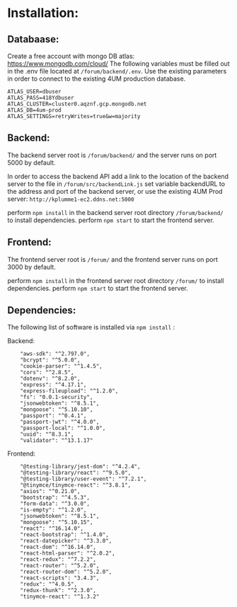# Installation:

## Databaase:
Create a free account with mongo DB atlas:
https://www.mongodb.com/cloud/
The following variables must be filled out in the .env file located at `/forum/backend/.env`. 
Use the existing parameters in order to connect to the existing 4UM  production database.

```
ATLAS_USER=dbuser 
ATLAS_PASS=418Ydbuser
ATLAS_CLUSTER=cluster0.aqznf.gcp.mongodb.net
ATLAS_DB=4um-prod
ATLAS_SETTINGS=retryWrites=true&w=majority
```

## Backend:
The backend server root is `/forum/backend/` and the server runs on port 5000 by default.

In order to access the backend API add a link to the location of the backend server to the file in `/forum/src/backendLink.js`
set variable backendURL to the address and port of the backend server, or use the existing 4UM Prod server: `http://kplumme1-ec2.ddns.net:5000`

perform `npm install` in the backend server root directory `/forum/backend/` to install dependencies.
perform `npm start` to start the frontend server.




## Frontend:
The frontend server root is `/forum/` and the frontend server runs on port 3000 by default.

perform `npm install` in the frontend server root directory `/forum/` to install dependencies.
perform `npm start` to start the frontend server.



## Dependencies:
The following list of software is installed via `npm install` :

Backend:
```
    "aws-sdk": "^2.797.0",
    "bcrypt": "^5.0.0",
    "cookie-parser": "^1.4.5",
    "cors": "^2.8.5",
    "dotenv": "^8.2.0",
    "express": "^4.17.1",
    "express-fileupload": "^1.2.0",
    "fs": "0.0.1-security",
    "jsonwebtoken": "^8.5.1",
    "mongoose": "^5.10.10",
    "passport": "^0.4.1",
    "passport-jwt": "^4.0.0",
    "passport-local": "^1.0.0",
    "uuid": "^8.3.1",
    "validator": "^13.1.17"
```

Frontend:
```
    "@testing-library/jest-dom": "^4.2.4",
    "@testing-library/react": "^9.5.0",
    "@testing-library/user-event": "^7.2.1",
    "@tinymce/tinymce-react": "^3.8.1",
    "axios": "^0.21.0",
    "bootstrap": "^4.5.3",
    "form-data": "^3.0.0",
    "is-empty": "^1.2.0",
    "jsonwebtoken": "^8.5.1",
    "mongoose": "^5.10.15",
    "react": "^16.14.0",
    "react-bootstrap": "^1.4.0",
    "react-datepicker": "^3.3.0",
    "react-dom": "^16.14.0",
    "react-html-parser": "^2.0.2",
    "react-redux": "^7.2.2",
    "react-router": "^5.2.0",
    "react-router-dom": "^5.2.0",
    "react-scripts": "3.4.3",
    "redux": "^4.0.5",
    "redux-thunk": "^2.3.0",
    "tinymce-react": "^1.3.2"
    
    
```
